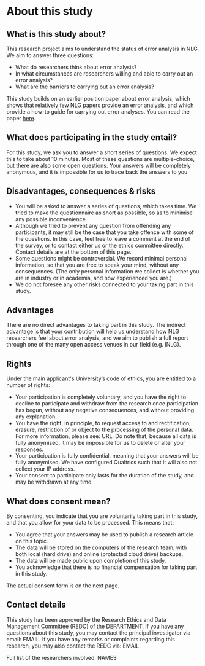 # About this study

## What is this study about?

This research project aims to understand the status of error analysis in NLG. We aim to answer three questions: 

- What do researchers think about error analysis? 
- In what circumstances are researchers willing and able to carry out an error analysis? 
- What are the barriers to carrying out an error analysis?

This study builds on an earlier position paper about error analysis, which shows that relatively few NLG papers provide an error analysis, and which provide a how-to guide for carrying out error analyses. You can read the paper [here](https://aclanthology.org/2021.inlg-1.14/).

## What does participating in the study entail?

For this study, we ask you to answer a short series of questions. We expect this to take about 10 minutes. Most of these questions are multiple-choice, but there are also some open questions. Your answers will be completely anonymous, and it is impossible for us to trace back the answers to you.

## Disadvantages, consequences & risks

- You will be asked to answer a series of questions, which takes time. We tried to make the questionnaire as short as possible, so as to minimise any possible inconvenience.
- Although we tried to prevent any question from offending any participants, it may still be the case that you take offence with some of the questions. In this case, feel free to leave a comment at the end of the survey, or to contact either us or the ethics committee directly. Contact details are at the bottom of this page.
- Some questions might be controversial. We record minimal personal information, so that you are free to speak your mind, without any consequences. (The only personal information we collect is whether you are in industry or in academia, and how experienced you are.)
- We do not foresee any other risks connected to your taking part in this study. 

## Advantages

There are no direct advantages to taking part in this study. The indirect advantage is that your contribution will help us understand how NLG researchers feel about error analysis, and we aim to publish a full report through one of the many open access venues in our field (e.g. INLG).

## Rights

Under the main applicant's University’s code of ethics, you are entitled to a number of rights:

- Your participation is completely voluntary, and you have the right to decline to participate and withdraw from the research once participation has begun, without any negative consequences, and without providing any explanation.
- You have the right, in principle, to request access to and rectification, erasure, restriction of or object to the processing of the personal data. For more information, please see: URL. Do note that, because all data is fully anonymised, it may be impossible for us to delete or alter your responses.
- Your participation is fully confidential, meaning that your answers will be fully anonymised. We have configured Qualtrics such that it will also not collect your IP address.
- Your consent to participate only lasts for the duration of the study, and may be withdrawn at any time.

## What does consent mean?

By consenting, you indicate that you are voluntarily taking part in this study, and that you allow for your data to be processed. This means that:

- You agree that your answers may be used to publish a research article on this topic.
- The data will be stored on the computers of the research team, with both local (hard drive) and online (protected cloud drive) backups.
- The data will be made public upon completion of this study.
- You acknowledge that there is no financial compensation for taking part in this study.

The actual consent form is on the next page.

## Contact details

This study has been approved by the Research Ethics and Data Management Committee (REDC) of the DEPARTMENT. If you have any questions about this study, you may contact the principal investigator via email: EMAIL. If you have any remarks or complaints regarding this research, you may also contact the REDC via: EMAIL.

Full list of the researchers involved: NAMES